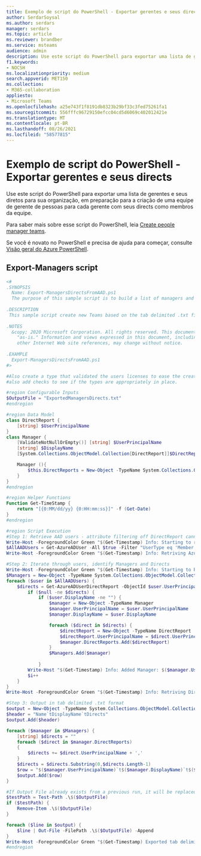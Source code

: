```yaml
---
title: Exemplo de script do PowerShell - Exportar gerentes e seus directs
author: SerdarSoysal
ms.author: serdars
manager: serdars
ms.topic: article
ms.reviewer: brandber
ms.service: msteams
audience: admin
description: Use este script do PowerShell para exportar uma lista de gerentes e seus diretos para sua organização, em preparação para criar uma equipe para cada gerente com seus directs como membros da equipe.
f1.keywords:
- NOCSH
ms.localizationpriority: medium
search.appverid: MET150
ms.collection:
- M365-collaboration
appliesto:
- Microsoft Teams
ms.openlocfilehash: a25e743f1f8191db8323b29bf33c3fed75261fa1
ms.sourcegitcommit: 556fffc96729150efcc04cd5d6069c402012421e
ms.translationtype: MT
ms.contentlocale: pt-BR
ms.lasthandoff: 08/26/2021
ms.locfileid: "58577815"
---
```

# <a name="powershell-script-sample---export-managers-and-their-directs"></a>Exemplo de script do PowerShell - Exportar gerentes e seus directs

Use este script do PowerShell para exportar uma lista de gerentes e seus diretos para sua organização, em preparação para a criação de uma equipe de gerente de pessoas para cada gerente com seus directs como membros da equipe.

Para saber mais sobre esse script do PowerShell, leia [Create people manager teams](../create-manager-directs-teams.md).

Se você é novato no PowerShell e precisa de ajuda para começar, consulte [Visão geral do Azure PowerShell](/powershell/azure/overview?view=azurermps-5.1.1).


## <a name="export-managers-script"></a>Export-Managers script

```powershell
<# 
.SYNOPSIS 
  Name: Export-ManagersDirectsFromAAD.ps1 
  The purpose of this sample script is to build a list of managers and direct reports to use with the New-TeamsFromManagers.ps1 to create a team for each people manager and their directs.
   
.DESCRIPTION 
 This sample script create new Teams based on the tab delimited .txt file you provide of managers and direct reports. It assumes that DisplayName is not null.
 
.NOTES 
  &copy; 2020 Microsoft Corporation. All rights reserved. This document is provided 
    "as-is." Information and views expressed in this document, including URL and 
    other Internet Web site references, may change without notice.
 
.EXAMPLE 
  Export-ManagersDirectsFromAAD.ps1
#> 

#Also create a type that validated the users licenses to ease the create-team burden
#also add checks to see if the types are appropriately in place.

#region Configurable Inputs
$OutputFile = "ExportedManagersDirects.txt"
#endregion

#region Data Model
class DirectReport {
    [string] $UserPrincipalName
}
class Manager {
    [ValidateNotNullOrEmpty()] [string] $UserPrincipalName
    [string] $DisplayName
    [System.Collections.ObjectModel.Collection[DirectReport]]$DirectReports

    Manager (){
        $this.DirectReports = New-Object -TypeName System.Collections.ObjectModel.Collection["DirectReport"]
    }
}
#endregion

#region Helper Functions
Function Get-TimeStamp {
    return "[{0:MM/dd/yy} {0:HH:mm:ss}]" -f (Get-Date)
}
#endregion

#region Script Execution
#Step 1: Retrieve AAD users - attribute filtering off DirectReport cannot be applied
Write-Host -ForegroundColor Green "$(Get-Timestamp) Info: Starting to retrieve ALL Azure AD users."
$AllAADUsers = Get-AzureADUser -All $true -Filter "UserType eq 'Member' and AccountEnabled eq true"
Write-Host -ForegroundColor Green "$(Get-Timestamp) Info: Retriving Azure AD Users Complete.. `n"

#Step 2: Iterate through users, identify Managers and Directs
Write-Host -ForegroundColor Green "$(Get-Timestamp) Info: Starting to Retrieve Directs Reports"
$Managers = New-Object -TypeName System.Collections.ObjectModel.Collection["Manager"]
foreach ($user in $AllAADUsers) {
    $directs = Get-AzureADUserDirectReport -ObjectId $user.UserPrincipalName
        if ($null -ne $directs) {
            if ($user.DisplayName -ne "") {
                $manager = New-Object -TypeName Manager
                $manager.UserPrincipalName = $user.UserPrincipalName
                $manager.DisplayName = $user.DisplayName

                foreach ($direct in $directs) {
                    $directReport = New-Object -TypeName DirectReport
                    $directReport.UserPrincipalName = $direct.UserPrincipalName
                    $manager.DirectReports.Add($directReport)
                }
                $Managers.Add($manager)
                
            }
        Write-Host "$(Get-Timestamp) Info: Added Manager: $($manager.UserPrincipalName)"
        $i++
    }
}
Write-Host -ForegroundColor Green "$(Get-Timestamp) Info: Retriving Direct Reports Complete.. `n"

#Step 3: Output in tab delimited .txt format
$output = New-Object -TypeName System.Collections.ObjectModel.Collection["String"]
$header = "Name`tDisplayName`tDirects"
$output.Add($header)

foreach ($manager in $Managers) {
    [string] $directs = ""
    foreach ($direct in $manager.DirectReports)
    {
        $directs += $direct.UserPrincipalName + ','
    }
    $directs = $directs.Substring(0,$directs.Length-1)
    $row = "$($manager.UserPrincipalName)`t$($manager.DisplayName)`t$($directs)"
    $output.Add($row) 
}

#If Output File already exists from a previous run, it will be replaced.
$testPath = Test-Path .\$($OutputFile)
if ($testPath) {
    Remove-Item .\$($OutputFile)
}

foreach ($line in $output) {
    $line | Out-File -FilePath .\$($OutputFile) -Append
}
Write-Host -ForegroundColor Green "$(Get-Timestamp) Exported tab delimited output to $($OutputFile). `n"
#endregion



```